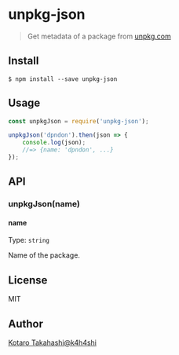 # unpkg-json 

> Get metadata of a package from [unpkg.com](https://unpkg.com/#/)


## Install

```
$ npm install --save unpkg-json
```


## Usage

```js
const unpkgJson = require('unpkg-json');

unpkgJson('dpndon').then(json => {
	console.log(json);
	//=> {name: 'dpndon', ...}
});

```

## API

### unpkgJson(name)

#### name

Type: `string`

Name of the package.

## License
MIT

## Author
[Kotaro Takahashi@k4h4shi](https://twitter.com/k4h4shi)